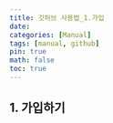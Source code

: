 ```yaml
---
title: 깃허브 사용법_1.가입
date: 
categories: [Manual]
tags: [manual, github]
pin: true
math: false
toc: true
---
```


## __1. 가입하기__


